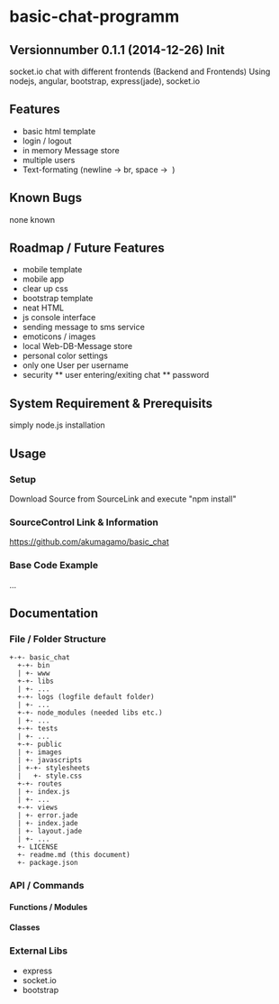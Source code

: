# basic-chat-programm
## Versionnumber 0.1.1 (2014-12-26) Init 
socket.io chat with different frontends (Backend and Frontends)
Using nodejs, angular, bootstrap, express(jade), socket.io

## Features
* basic html template
* login / logout 
* in memory Message store
* multiple users
* Text-formating (newline -> br, space -> &nbsp;)

## Known Bugs
none known

## Roadmap / Future Features
* mobile template
* mobile app
* clear up css
* bootstrap template
* neat HTML
* js console interface
* sending message to sms service
* emoticons / images 
* local Web-DB-Message store
* personal color settings
* only one User per username
* security 
  ** user entering/exiting chat
  ** password

## System Requirement & Prerequisits
simply node.js installation

## Usage

### Setup
Download Source from SourceLink and execute "npm install"

### SourceControl Link & Information
https://github.com/akumagamo/basic_chat

### Base Code Example
...

## Documentation

### File / Folder Structure 

    +-+- basic_chat
      +-+- bin
      | +- www
      +-+- libs
      | +- ...
      +-+- logs (logfile default folder)
      | +- ...
      +-+- node_modules (needed libs etc.)
      | +- ...
      +-+- tests
      | +- ... 
      +-+- public
      | +- images
      | +- javascripts
      | +-+- stylesheets
      |   +- style.css
      +-+- routes
      | +- index.js
      | +- ...
      +-+- views
      | +- error.jade
      | +- index.jade
      | +- layout.jade
      | +- ...
      +- LICENSE
      +- readme.md (this document)
      +- package.json 
	  
### API / Commands 

#### Functions / Modules

#### Classes

### External Libs
* express
* socket.io
* bootstrap
